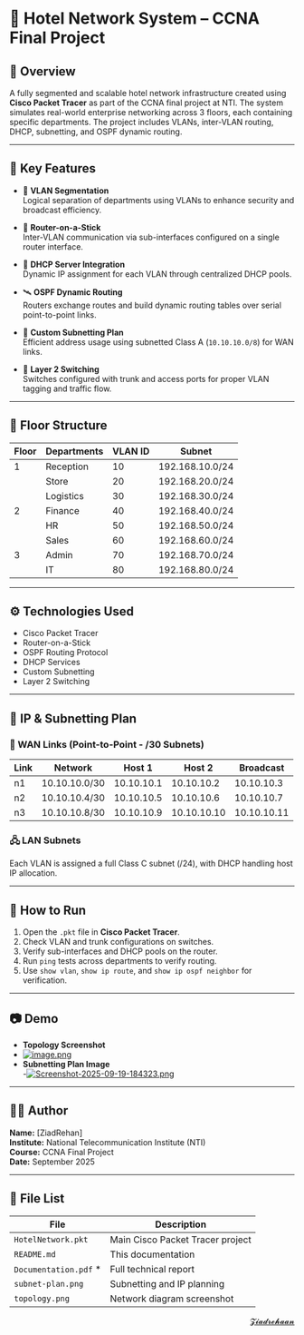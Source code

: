 # 🏨 Hotel Network System – CCNA Final Project

## 📌 Overview

A fully segmented and scalable hotel network infrastructure created using **Cisco Packet Tracer** as part of the CCNA final project at NTI. The system simulates real-world enterprise networking across 3 floors, each containing specific departments. The project includes VLANs, inter-VLAN routing, DHCP, subnetting, and OSPF dynamic routing.

---

## 🔑 Key Features

- 🧱 **VLAN Segmentation**  
  Logical separation of departments using VLANs to enhance security and broadcast efficiency.

- 🔀 **Router-on-a-Stick**  
  Inter-VLAN communication via sub-interfaces configured on a single router interface.

- 🎯 **DHCP Server Integration**  
  Dynamic IP assignment for each VLAN through centralized DHCP pools.

- 🛰 **OSPF Dynamic Routing**  
  Routers exchange routes and build dynamic routing tables over serial point-to-point links.

- 🧮 **Custom Subnetting Plan**  
  Efficient address usage using subnetted Class A (`10.10.10.0/8`) for WAN links.

- 📶 **Layer 2 Switching**  
  Switches configured with trunk and access ports for proper VLAN tagging and traffic flow.

---

## 🏢 Floor Structure

| Floor | Departments | VLAN ID | Subnet             |
|-------|-------------|---------|--------------------|
| 1     | Reception   | 10      | 192.168.10.0/24    |
|       | Store       | 20      | 192.168.20.0/24    |
|       | Logistics   | 30      | 192.168.30.0/24    |
| 2     | Finance     | 40      | 192.168.40.0/24    |
|       | HR          | 50      | 192.168.50.0/24    |
|       | Sales       | 60      | 192.168.60.0/24    |
| 3     | Admin       | 70      | 192.168.70.0/24    |
|       | IT          | 80      | 192.168.80.0/24    |

---

## ⚙️ Technologies Used

- Cisco Packet Tracer  
- Router-on-a-Stick  
- OSPF Routing Protocol  
- DHCP Services  
- Custom Subnetting  
- Layer 2 Switching

---

## 🔗 IP & Subnetting Plan

### 📡 WAN Links (Point-to-Point - /30 Subnets)

| Link | Network         | Host 1        | Host 2         | Broadcast       |
|------|-----------------|---------------|----------------|-----------------|
| n1   | 10.10.10.0/30   | 10.10.10.1    | 10.10.10.2     | 10.10.10.3      |
| n2   | 10.10.10.4/30   | 10.10.10.5    | 10.10.10.6     | 10.10.10.7      |
| n3   | 10.10.10.8/30   | 10.10.10.9    | 10.10.10.10    | 10.10.10.11     |

### 🖧 LAN Subnets

Each VLAN is assigned a full Class C subnet (/24), with DHCP handling host IP allocation.

---

## 🚀 How to Run

1. Open the `.pkt` file in **Cisco Packet Tracer**.  
2. Check VLAN and trunk configurations on switches.  
3. Verify sub-interfaces and DHCP pools on the router.  
4. Run `ping` tests across departments to verify routing.  
5. Use `show vlan`, `show ip route`, and `show ip ospf neighbor` for verification.

---

## 📷 Demo

- **Topology Screenshot**
- [![image.png](https://i.postimg.cc/B6dcNjC1/image.png)](https://postimg.cc/ftf9RTpw)
- **Subnetting Plan Image**  
-[![Screenshot-2025-09-19-184323.png](https://i.postimg.cc/dV7fWFqd/Screenshot-2025-09-19-184323.png)](https://postimg.cc/zyrpB9HX)

---


## 👨‍🎓 Author

**Name:** [ZiadRehan]  
**Institute:** National Telecommunication Institute (NTI)  
**Course:** CCNA Final Project  
**Date:** September 2025

---

## 📝 File List

| File                 | Description                    |
|----------------------|--------------------------------|
| `HotelNetwork.pkt`    | Main Cisco Packet Tracer project |
| `README.md`          | This documentation             |
| `Documentation.pdf` * | Full technical report          |
| `subnet-plan.png`    | Subnetting and IP planning     |
| `topology.png`       | Network diagram screenshot     |





<div align="right">
<a href="mailto:zezorehan938@gmail.com">𝓩𝓲𝓪𝓭𝓻𝓮𝓱𝓪𝓪𝓷</a>  

</div>
